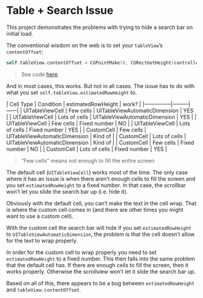 # Table + Search Issue

This project demonstrates the problems with trying to hide a search bar on initial load.

The conventional wisdom on the web is to set your `tableView`’s `contentOffset`:

```swift
self.tableView.contentOffset = CGPointMake(0, CGRectGetHeight(controller.searchBar.frame))
```

> See code [here](TableExample/BasicTableViewController.swift).

And in most cases, this works. But not in all cases. The issue has to do with what you set `self.tableView.estimatedRowHeight` to.

| Cell Type | Condition | estimatedRowHeight | work? |
|—————|———|——|
| UITableViewCell | Few cells | UITableViewAutomaticDimension | YES |
| UITableViewCell | Lots of cells | UITableViewAutomaticDimension | YES |
| UITableViewCell | Few cells | Fixed number | NO |
| UITableViewCell | Lots of cells | Fixed number | YES |
| CustomCell | Few cells | UITableViewAutomaticDimension | Kind of |
| CustomCell | Lots of cells | UITableViewAutomaticDimension | Kind of |
| CustomCell | Few cells | Fixed number | NO |
| CustomCell | Lots of cells | Fixed number | YES |

> “Few cells” means not enough to fill the entire screen

The default cell (`UITableViewCell`) works most of the time. The only case where it has an issue is when there aren’t enough cells to fill the screen and you set `estimatedRowHeight` to a fixed number. In that case, the scrollbar won’t let you slide the search bar up (i.e. hide it).

Obviously with the default cell, you can’t make the text in the cell wrap. That is where the custom cell comes in (and there are other times you might want to use a custom cell).

With the custom cell the search bar will hide if you set `estimatedRowHeight` to `UITableViewAutomaticDimension`, the problem is that the cell doesn’t allow for the text to wrap properly.

In order for the custom cell to wrap properly you need to set `estimatedRowHeight` to a fixed number. This then falls into the same problem that the default cell has. If there are enough cells to fill the screen, then it works properly. Otherwise the scrollview won’t let it slide the search bar up.

Based on all of this, there appears to be a bug between `estimatedRowHeight` and `tableView.contentOffset`.